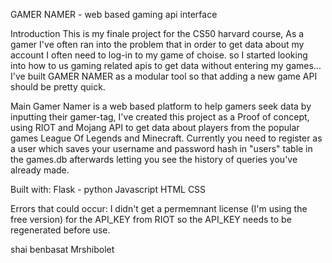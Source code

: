 GAMER NAMER - web based gaming api interface

Introduction
    This is my finale project for the CS50 harvard course,
    As a gamer I've often ran into the problem that in order to get
    data about my account I often need to log-in to my game of choise.
    so I started looking into how to us gaming related apis to get data without
    entering my games...
    I've built GAMER NAMER as a modular tool so that adding a new game API should be pretty quick.

Main
    Gamer Namer is a web based platform to help gamers seek data by inputting their gamer-tag,
    I've created this project as a Proof of concept, using RIOT and Mojang API to get data
    about players from the popular games League Of Legends and Minecraft.
    Currently you need to register as a user which saves your username and password hash in "users" table
    in the games.db afterwards letting you see the history of queries you've already made.

Built with:
    Flask - python
    Javascript
    HTML
    CSS

Errors that could occur:
 I didn't get a permemnant license (I'm using the free version) for the API_KEY from RIOT so the API_KEY needs to be regenerated before use.

 shai benbasat
 Mrshibolet
